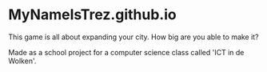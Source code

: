 # MyNameIsTrez.github.io

This game is all about expanding your city. How big are you able to make it?

Made as a school project for a computer science class called 'ICT in de Wolken'.

